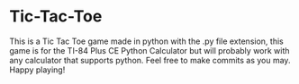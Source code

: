 # Tic-Tac-Toe
This is a Tic Tac Toe game made in python with the .py file extension, this game is for the TI-84 Plus CE Python Calculator but will probably work with any calculator that supports python. Feel free to make commits as you may. Happy playing!
